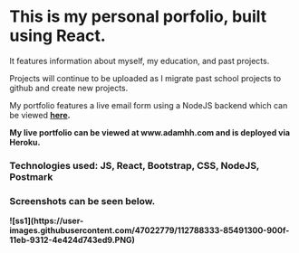<h1> This is my personal porfolio, built using React. </h1>
<p> It features information about myself, my education, and past projects.</p>
<p> Projects will continue to be uploaded as I migrate past school projects to github and create new projects.</p>
<p> My portfolio features a live email form using a NodeJS backend which can be viewed <strong><a href="https://github.com/adamhh/my-react-profile-backend" target="_blank">here</a>.</p>
<p> My live portfolio can be viewed at www.adamhh.com and is deployed via Heroku.</p>
<h3> Technologies used: JS, React, Bootstrap, CSS, NodeJS, Postmark </h3>
<h3> Screenshots can be seen below.</h3>
![ss1](https://user-images.githubusercontent.com/47022779/112788333-85491300-900f-11eb-9312-4e424d743ed9.PNG)
